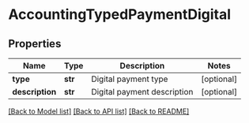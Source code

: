 # AccountingTypedPaymentDigital

## Properties
Name | Type | Description | Notes
------------ | ------------- | ------------- | -------------
**type** | **str** | Digital payment type | [optional] 
**description** | **str** | Digital payment description | [optional] 

[[Back to Model list]](../README.md#documentation-for-models) [[Back to API list]](../README.md#documentation-for-api-endpoints) [[Back to README]](../README.md)

